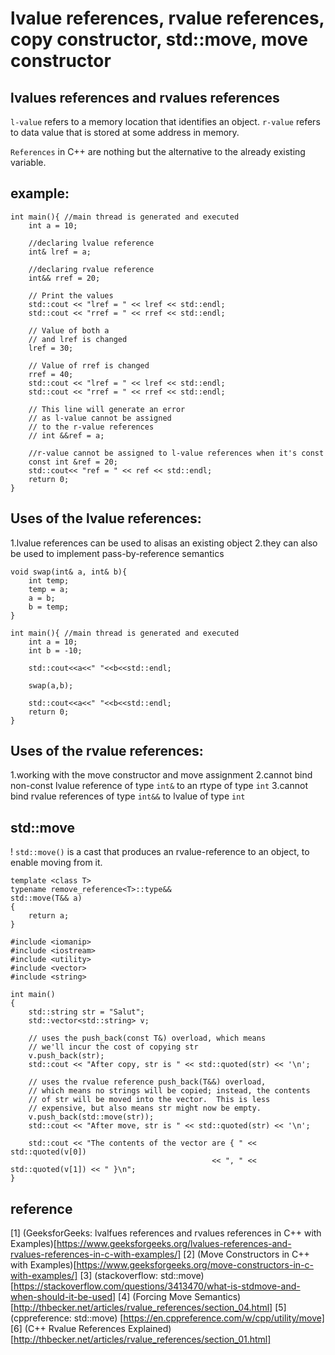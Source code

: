 # lvalue references, rvalue references, copy constructor, std::move, move constructor

## lvalues references and rvalues references

`l-value` refers to a memory location that identifies an object. `r-value` refers to data value that is stored at some address in memory.

`References` in C++ are nothing but the alternative to the already existing variable.

## example:

```
int main(){ //main thread is generated and executed
    int a = 10;

    //declaring lvalue reference
    int& lref = a;

    //declaring rvalue reference
    int&& rref = 20;

    // Print the values
    std::cout << "lref = " << lref << std::endl;
    std::cout << "rref = " << rref << std::endl;
 
    // Value of both a
    // and lref is changed
    lref = 30;
 
    // Value of rref is changed
    rref = 40;
    std::cout << "lref = " << lref << std::endl;
    std::cout << "rref = " << rref << std::endl;
 
    // This line will generate an error
    // as l-value cannot be assigned
    // to the r-value references
    // int &&ref = a;

    //r-value cannot be assigned to l-value references when it's const
    const int &ref = 20;
    std::cout<< "ref = " << ref << std::endl;
    return 0;
}
```

## Uses of the lvalue references:
1.lvalue references can be used to alisas an existing object
2.they can also be used to implement pass-by-reference semantics

```
void swap(int& a, int& b){
    int temp;
    temp = a;
    a = b;
    b = temp;
}

int main(){ //main thread is generated and executed
    int a = 10;
    int b = -10;

    std::cout<<a<<" "<<b<<std::endl;

    swap(a,b);

    std::cout<<a<<" "<<b<<std::endl;
    return 0;
}
```

## Uses of the rvalue references:
1.working with the move constructor and move assignment
2.cannot bind non-const lvalue reference of type `int&` to an rtype of type `int`
3.cannot bind rvalue references of type `int&&` to lvalue of type `int`



## std::move

! `std::move()` is a cast that produces an rvalue-reference to an object, to enable moving from it.

```
template <class T>
typename remove_reference<T>::type&&
std::move(T&& a)
{
    return a;
}
```

```
#include <iomanip>
#include <iostream>
#include <utility>
#include <vector>
#include <string>
 
int main()
{
    std::string str = "Salut";
    std::vector<std::string> v;
 
    // uses the push_back(const T&) overload, which means 
    // we'll incur the cost of copying str
    v.push_back(str);
    std::cout << "After copy, str is " << std::quoted(str) << '\n';
 
    // uses the rvalue reference push_back(T&&) overload, 
    // which means no strings will be copied; instead, the contents
    // of str will be moved into the vector.  This is less
    // expensive, but also means str might now be empty.
    v.push_back(std::move(str));
    std::cout << "After move, str is " << std::quoted(str) << '\n';
 
    std::cout << "The contents of the vector are { " << std::quoted(v[0])
                                             << ", " << std::quoted(v[1]) << " }\n";
}
```

## reference

[1] (GeeksforGeeks: lvalfues references and rvalues references in C++ with Examples)[https://www.geeksforgeeks.org/lvalues-references-and-rvalues-references-in-c-with-examples/]
[2] (Move Constructors in C++ with Examples)[https://www.geeksforgeeks.org/move-constructors-in-c-with-examples/]
[3] (stackoverflow: std::move)[https://stackoverflow.com/questions/3413470/what-is-stdmove-and-when-should-it-be-used]
[4] (Forcing Move Semantics) [http://thbecker.net/articles/rvalue_references/section_04.html]
[5] (cppreference: std::move) [https://en.cppreference.com/w/cpp/utility/move]
[6] (C++ Rvalue References Explained) [http://thbecker.net/articles/rvalue_references/section_01.html]
